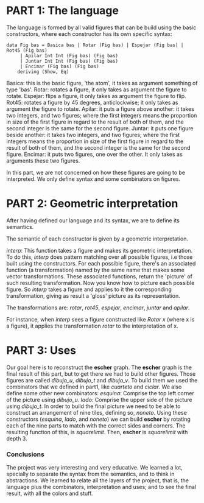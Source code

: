 # **PART 1: The language**

The language is formed by all valid figures that can be build using the basic constructors, where each constructor has its own specific syntax:

    data Fig bas = Basica bas | Rotar (Fig bas) | Espejar (Fig bas) | Rot45 (Fig bas)
         | Apilar Int Int (Fig bas) (Fig bas)
         | Juntar Int Int (Fig bas) (Fig bas)
         | Encimar (Fig bas) (Fig bas)
        deriving (Show, Eq)

Basica: this is the basic figure, 'the atom', it takes as argument something of type 'bas'.
Rotar: rotates a figure, it only takes as argument the figure to rotate.
Espejar: flips a figure, it only takes as argument the figure to flip.
Rot45: rotates a figure by 45 degrees, anticlockwise; it only takes as argument the figure to rotate.
Apilar: it puts a figure above another: it takes two integers, and two figures; where the first integers means the proportion in size of the first figure in regard to the result of both of them, and the second integer is the same for the second figure.
Juntar: it puts one figure beside another: it takes two integers, and two figures; where the first integers means the proportion in size of the first figure in regard to the result of both of them, and the second integer is the same for the second figure.
Encimar: it puts two figures, one over the other. It only takes as arguments these two figures.

In this part, we are not concerned on how these figures are going to be interpreted. We only define syntax and some combinators on figures.

# **PART 2: Geometric interpretation**

After having defined our language and its syntax, we are to define its semantics.

The semantic of each constructor is given by a geometric interpretation.

*interp*:
This function takes a figure and makes its geometric interpretation. To do this, *interp* does pattern matching over all possible figures, i.e those built using the constructors.
For each possible figure, there's an associated function (a transformation) named by the same name that makes some vector transformations. These associated functions, return the 'picture' of such resulting transformation. 
Now you know how to picture each possible figure. So *interp* takes a figure and applies to it the corresponding transformation, giving as result a 'gloss' picture as its representation.

The transformations are: *rotar*, *rot45*, *espejar*, *encimar*, *juntar* and *apilar*.

For instance, when *interp* sees a figure constructed like *Rotar x* (where x is a figure), it applies the transformation *rotar* to the interpretation of x.

# **PART 3: Uses**

Our goal here is to reconstruct the **escher** graph. The **escher** graph is the final result of this part, but to get there we had to build other figures.
Those figures are called *dibujo_u*, *dibujo_t* and *dibujo_v*. To build them we used the combinators that we defined in part1, like *cuarteto* and *ciclar*.
We also define some other new combinators: 
*esquina*: Comprise the top left corner of the picture using *dibujo_u*.
*lado*: Comprise the upper side of the picture using *dibujo_t*.
In order to build the final picture we need to be able to construct an arrangement of nine tiles, defining so, *noneto*.
Using these constructors (*esquina*, *lado*, and *noneto*) we can build **escher** by rotating each of the nine parts to match with the correct sides and corners. The resulting function of this, is *squarelimit*. Then, **escher** is *squarelimit* with depth 3.

### **Conclusions**

The project was very interesting and very educative. We learned a lot, specially to separate the syntax from the semantics, and to think in abstractions. We learned to relate all the layers of the project, that is, the language plus the combinators, interpretation and uses; and to see the final result, with all the colors and stuff.















